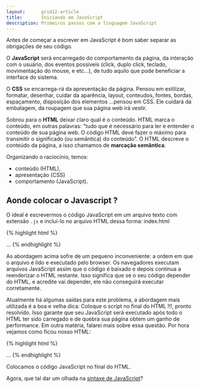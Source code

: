 ```yaml
---
layout:      grid12-article
title:       Iniciando em JavaScript
description: Primeiros passos com a linguagem JavaScript
---
```


Antes de começar a escrever em JavaScript é bom saber separar as obrigações de seu código.

O __JavaScript__ será encarregado do comportamento da página, da interação com o usuário, dos eventos possíveis (click, 
duplo click, teclado, movimentação do mouse, e etc...), de tudo aquilo que pode beneficiar a interface do sistema.

O __CSS__ se encarrega-rá da apresentação da página. Pensou em estilizar, formatar, desenhar, cuidar da aparência, 
layout, conteudos, fontes, bordas, espaçamento, disposição dos elementos ...pensou em CSS. Ele cuidará da embalagem, da
roupagem que sua página web irá vestir.

Sobrou para o __HTML__ deixar claro qual é o conteúdo. HTML marca o conteúdo, em outras palavras: "tudo que é necessário
para ler e entender o conteúdo de sua página web. O código HTML deve fazer o máximo para transmitir o significado
(ou semântica) do conteúdo". O HTML descreve o conteúdo da página, a isso chamamos de __marcação semântica__.

Organizando o raciocínio, temos:

- conteúdo (HTML),
- apresentação (CSS)
- comportamento (JavaScript).




Aonde colocar o Javascript ?
---

O ideal é escrevermos o código JavaScript em um arquivo texto com extensão `.js` e incluí-lo no arquivo HTML dessa forma:
index.html


{% highlight html %}
<!DOCTYPE html>
<html lang="pt-br">
    <head>
        <title>Hello, World!</title>
        <meta charset="utf-8">
        <script type="text/javascript" src="codigo.js"></script>
    </head>
    <body>
        ...
    </body>
</html>
{% endhighlight %}

As abordagem acima sofre de um pequeno inconveniente: a ordem em que o arquivo é lido e executado pelo browser. Os navegadores executam arquivos JavaScript assim que o código é baixado e depois continua a reenderizar o HTML restante. Isso significa que se o seu código depender do HTML, e acredite vai depender, ele não conseguirá executar corretamente.

Atualmente há algumas saídas para este problema, a abordagem mais utilizada é a boa e velha dica: Coloque o script no final do HTML !!!, pronto resolvido. Isso garante que seu JavaScript será executado após todo o HTML ter sido carregado e de quebra sua página obtem um ganho de performance. Em outra matéria, falarei mais sobre essa questão. Por hora vejamos como ficou nosso HTML:


{% highlight html %}
<!DOCTYPE html>
<html lang="pt-br">
    <head>
        <title>Hello, World!</title>
        <meta charset="utf-8">
    </head>
    <body>
        ...
    <script type="text/javascript" src="codigo.js"></script>
    </body>
</html>
{% endhighlight %}

Colocamos o código JavaScript no final do HTML.

Agora, que tal dar um olhada na [sintaxe de JavaScript](/javascript/sintaxe-basica/)?